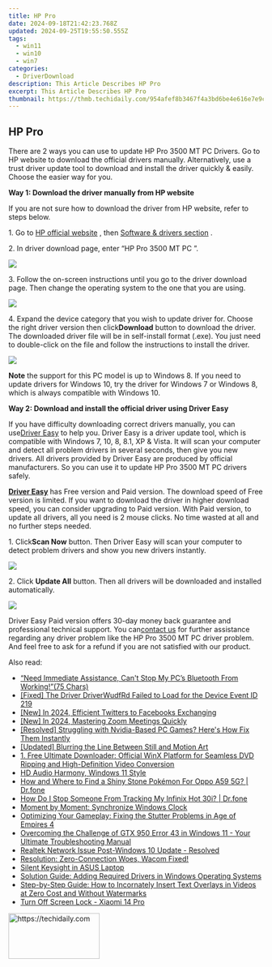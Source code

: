 ```yaml
---
title: HP Pro
date: 2024-09-18T21:42:23.768Z
updated: 2024-09-25T19:55:50.555Z
tags:
  - win11
  - win10
  - win7
categories:
  - DriverDownload
description: This Article Describes HP Pro
excerpt: This Article Describes HP Pro
thumbnail: https://thmb.techidaily.com/954afef8b3467f4a3bd6be4e616e7e9c0c40d6a5dfa6d1b3e758e9ac9f354ba6.jpg
---
```


## HP Pro

There are 2 ways you can use to update HP Pro 3500 MT PC Drivers. Go to HP website to download the official drivers manually. Alternatively, use a trust driver update tool to download and install the driver quickly & easily. Choose the easier way for you.   
  
**Way 1: Download the driver manually from HP website**   
  
 If you are not sure how to download the driver from HP website, refer to steps below.   
  
1\. Go to [HP official website](http://www8.hp.com/sg/en/home.html) , then [Software & drivers section](http://support.hp.com/sg-en/drivers) .   
  
 2\. In driver download page, enter “HP Pro 3500 MT PC ”.  
  
![](https://images.drivereasy.com/wp-content/uploads/2016/10/img_57fc8245502a2.jpg) 

  
 3\. Follow the on-screen instructions until you go to the driver download page. Then change the operating system to the one that you are using.   
  
![](https://images.drivereasy.com/wp-content/uploads/2016/10/img_57fc8294463fa.jpg) 

  
 4\. Expand the device category that you wish to update driver for. Choose the right driver version then click**Download** button to download the driver. The downloaded driver file will be in self-install format (.exe). You just need to double-click on the file and follow the instructions to install the driver.  
  
![](https://images.drivereasy.com/wp-content/uploads/2016/10/img_57fc83edbb7c3.jpg) 

  
 **Note** the support for this PC model is up to Windows 8\. If you need to update drivers for Windows 10, try the driver for Windows 7 or Windows 8, which is always compatible with Windows 10.

  
 **Way 2: Download and install the official driver using Driver Easy** 
  
 If you have difficulty downloading correct drivers manually, you can use[Driver Easy](https://tools.techidaily.com/drivereasy/download/) to help you. Driver Easy is a driver update tool, which is compatible with Windows 7, 10, 8, 8.1, XP & Vista. It will scan your computer and detect all problem drivers in several seconds, then give you new drivers. All drivers provided by Driver Easy are produced by official manufacturers. So you can use it to update HP Pro 3500 MT PC drivers safely.  
  
**[Driver Easy](https://tools.techidaily.com/drivereasy/download/)**  has Free version and Paid version. The download speed of Free version is limited. If you want to download the driver in higher download speed, you can consider upgrading to Paid version. With Paid version, to update all drivers, all you need is 2 mouse clicks. No time wasted at all and no further steps needed.  

 1\. Click**Scan Now** button. Then Driver Easy will scan your computer to detect problem drivers and show you new drivers instantly.  
  
![](https://images.drivereasy.com/wp-content/uploads/2017/04/img_58fede87d0988.png) 

 2\. Click **Update All** button. Then all drivers will be downloaded and installed automatically.  
  
![](https://images.drivereasy.com/wp-content/uploads/2017/04/img_58fede7ec5e0e.jpg) 
  
  
 Driver Easy Paid version offers 30-day money back guarantee and professional technical support. You can[contact us](https://tools.techidaily.com/drivereasy/download/) for further assistance regarding any driver problem like the HP Pro 3500 MT PC driver problem. And feel free to ask for a refund if you are not satisfied with our product.

<ins class="adsbygoogle"
     style="display:block"
     data-ad-format="autorelaxed"
     data-ad-client="ca-pub-7571918770474297"
     data-ad-slot="1223367746"></ins>

<ins class="adsbygoogle"
     style="display:block"
     data-ad-client="ca-pub-7571918770474297"
     data-ad-slot="8358498916"
     data-ad-format="auto"
     data-full-width-responsive="true"></ins>

<span class="atpl-alsoreadstyle">Also read:</span>
<div><ul>
<li><a href="https://driver-error.techidaily.com/need-immediate-assistance-cant-stop-my-pcs-bluetooth-from-working75-chars/"><u>“Need Immediate Assistance, Can't Stop My PC’s Bluetooth From Working!”(75 Chars)</u></a></li>
<li><a href="https://driver-error.techidaily.com/fixed-the-driver-driverwudfrd-failed-to-load-for-the-device-event-id-219/"><u>[Fixed] The Driver DriverWudfRd Failed to Load for the Device Event ID 219</u></a></li>
<li><a href="https://facebook-videos.techidaily.com/new-in-2024-efficient-twitters-to-facebooks-exchanging/"><u>[New] In 2024, Efficient Twitters to Facebooks Exchanging</u></a></li>
<li><a href="https://fox-blue.techidaily.com/new-in-2024-mastering-zoom-meetings-quickly/"><u>[New] In 2024, Mastering Zoom Meetings Quickly</u></a></li>
<li><a href="https://driver-error.techidaily.com/resolved-struggling-with-nvidia-based-pc-games-heres-how-fix-them-instantly/"><u>[Resolved] Struggling with Nvidia-Based PC Games? Here's How Fix Them Instantly</u></a></li>
<li><a href="https://extra-information.techidaily.com/updated-blurring-the-line-between-still-and-motion-art/"><u>[Updated] Blurring the Line Between Still and Motion Art</u></a></li>
<li><a href="https://blog-min.techidaily.com/1-free-ultimate-downloader-official-winx-platform-for-seamless-dvd-ripping-and-high-definition-video-conversion/"><u>1. Free Ultimate Downloader: Official WinX Platform for Seamless DVD Ripping and High-Definition Video Conversion</u></a></li>
<li><a href="https://driver-error.techidaily.com/hd-audio-harmony-windows-11-style/"><u>HD Audio Harmony, Windows 11 Style</u></a></li>
<li><a href="https://android-pokemon-go.techidaily.com/how-and-where-to-find-a-shiny-stone-pokemon-for-oppo-a59-5g-drfone-by-drfone-virtual-android/"><u>How and Where to Find a Shiny Stone Pokémon For Oppo A59 5G? | Dr.fone</u></a></li>
<li><a href="https://android-location-track.techidaily.com/how-do-i-stop-someone-from-tracking-my-infinix-hot-30i-drfone-by-drfone-virtual-android/"><u>How Do I Stop Someone From Tracking My Infinix Hot 30i? | Dr.fone</u></a></li>
<li><a href="https://windows11.techidaily.com/moment-by-moment-synchronize-windows-clock/"><u>Moment by Moment: Synchronize Windows Clock</u></a></li>
<li><a href="https://win-blog.techidaily.com/optimizing-your-gameplay-fixing-the-stutter-problems-in-age-of-empires-4/"><u>Optimizing Your Gameplay: Fixing the Stutter Problems in Age of Empires 4</u></a></li>
<li><a href="https://driver-error.techidaily.com/overcoming-the-challenge-of-gtx-950-error-43-in-windows-11-your-ultimate-troubleshooting-manual/"><u>Overcoming the Challenge of GTX 950 Error 43 in Windows 11 - Your Ultimate Troubleshooting Manual</u></a></li>
<li><a href="https://driver-error.techidaily.com/realtek-network-issue-post-windows-10-update-resolved/"><u>Realtek Network Issue Post-Windows 10 Update - Resolved</u></a></li>
<li><a href="https://driver-error.techidaily.com/1721103163615-resolution-zero-connection-woes-wacom-fixed/"><u>Resolution: Zero-Connection Woes, Wacom Fixed!</u></a></li>
<li><a href="https://driver-error.techidaily.com/silent-keysight-in-asus-laptop/"><u>Silent Keysight in ASUS Laptop</u></a></li>
<li><a href="https://driver-error.techidaily.com/solution-guide-adding-required-drivers-in-windows-operating-systems/"><u>Solution Guide: Adding Required Drivers in Windows Operating Systems</u></a></li>
<li><a href="https://tech-hub.techidaily.com/step-by-step-guide-how-to-incornately-insert-text-overlays-in-videos-at-zero-cost-and-without-watermarks/"><u>Step-by-Step Guide: How to Incornately Insert Text Overlays in Videos at Zero Cost and Without Watermarks</u></a></li>
<li><a href="https://techidaily.com/turn-off-screen-lock-xiaomi-14-pro-by-drfone-android-unlock-android-unlock/"><u>Turn Off Screen Lock - Xiaomi 14 Pro</u></a></li>
</ul></div>

<!-- affiliate ads begin -->
<a href="https://aligracehair.sjv.io/c/5597632/2135353/19272" target="_top" id="2135353">
  <img src="//a.impactradius-go.com/display-ad/19272-2135353" border="0" alt="https://techidaily.com" width="180" height="90"/>
</a>
<img height="0" width="0" src="https://aligracehair.sjv.io/i/5597632/2135353/19272" style="position:absolute;visibility:hidden;" border="0" />
<!-- affiliate ads end -->

